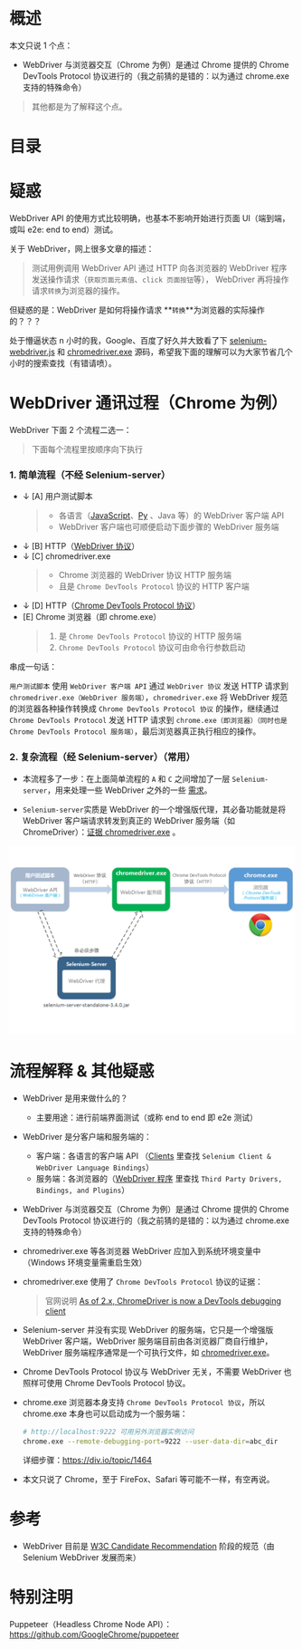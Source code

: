 # 概述

本文只说 1 个点：

- WebDriver 与浏览器交互（Chrome 为例）是通过 Chrome 提供的 Chrome DevTools Protocol 协议进行的（我之前猜的是错的：以为通过 chrome.exe 支持的特殊命令）

> 其他都是为了解释这个点。

# 目录

<!--ts-->
<!--te-->

# 疑惑

WebDriver API 的使用方式比较明确，也基本不影响开始进行页面 UI（端到端，或叫 e2e: end to end）测试。

关于 WebDriver，网上很多文章的描述：

> 测试用例调用 WebDriver API 通过 HTTP 向各浏览器的 WebDriver 程序发送操作请求（`获取页面元素值`、`click 页面按钮`等），
> WebDriver 再将操作请求`转换`为浏览器的操作。

但疑惑的是：WebDriver 是如何将操作请求 **`转换`**为浏览器的实际操作的？？？

处于懵逼状态 n 小时的我，Google、百度了好久并大致看了下 [selenium-webdriver.js](https://github.com/SeleniumHQ/selenium/tree/master/javascript/node/selenium-webdriver) 和 [chromedriver.exe](https://github.com/bayandin/chromedriver) 源码，希望我下面的理解可以为大家节省几个小时的搜索查找（有错请喷）。

# WebDriver 通讯过程（Chrome 为例）

WebDriver 下面 2 个流程二选一：

> 下面每个流程里按顺序向下执行

### 1. 简单流程（不经 Selenium-server）

- ↓ [A] 用户测试脚本
  > - 各语言（[JavaScript](https://github.com/SeleniumHQ/selenium/tree/master/javascript/node/selenium-webdriver)、[Py](https://github.com/SeleniumHQ/selenium/tree/master/py) 、Java 等）的 WebDriver 客户端 API
  > - WebDriver 客户端也可顺便启动下面步骤的 WebDriver 服务端
- ↓ [B] HTTP（[WebDriver 协议](https://github.com/SeleniumHQ/selenium/wiki/JsonWireProtocol)）
- ↓ [C] chromedriver.exe
  > - Chrome 浏览器的 WebDriver 协议 HTTP 服务端
  > - 且是 `Chrome DevTools Protocol` 协议的 HTTP 客户端
- ↓ [D] HTTP（[Chrome DevTools Protocol 协议](https://chromedevtools.github.io/devtools-protocol/)）
- [E] Chrome 浏览器（即 chrome.exe）
  > 1.  是 `Chrome DevTools Protocol` 协议的 HTTP 服务端
  > 2.  `Chrome DevTools Protocol` 协议可由命令行参数启动

串成一句话：

`用户测试脚本` 使用 `WebDriver 客户端 API` 通过 `WebDriver 协议` 发送 HTTP 请求到 `chromedriver.exe（WebDriver 服务端）`，`chromedriver.exe` 将 WebDriver 规范的浏览器各种操作转换成 `Chrome DevTools Protocol 协议` 的操作，继续通过 `Chrome DevTools Protocol` 发送 HTTP 请求到 `chrome.exe（即浏览器）（同时也是 Chrome DevTools Protocol 服务端）`，最后浏览器真正执行相应的操作。

### 2. 复杂流程（经 Selenium-server）（常用）

- 本流程多了一步：在上面简单流程的 `A` 和 `C` 之间增加了一层 `Selenium-server`，用来处理一些 WebDriver 之外的一些 [需求](https://stackoverflow.com/a/42130587/2752670)。

- `Selenium-server`实质是 WebDriver 的一个增强版代理，其必备功能就是将 WebDriver 客户端请求转发到真正的 WebDriver 服务端（如 ChromeDriver）：[证据 chromedriver.exe](https://github.com/SeleniumHQ/selenium/blob/master/javascript/node/selenium-webdriver/chrome.js#L152) 。

![](https://github.com/vikyd/note-bigfile/blob/master/img/webdriver.png)

# 流程解释 & 其他疑惑

- WebDriver 是用来做什么的？
  - 主要用途：进行前端界面测试（或称 end to end 即 e2e 测试）
- WebDriver 是分客户端和服务端的：

  - 客户端：各语言的客户端 API （[Clients](http://docs.seleniumhq.org/download/) 里查找 `Selenium Client & WebDriver Language Bindings`）
  - 服务端：各浏览器的（[WebDriver 程序](http://docs.seleniumhq.org/download/) 里查找 `Third Party Drivers, Bindings, and Plugins`）

- WebDriver 与浏览器交互（Chrome 为例）是通过 Chrome 提供的 Chrome DevTools Protocol 协议进行的（我之前猜的是错的：以为通过 chrome.exe 支持的特殊命令）

- chromedriver.exe 等各浏览器 WebDriver 应加入到系统环境变量中（Windows 环境变量需重启生效）

- chromedriver.exe 使用了 `Chrome DevTools Protocol` 协议的证据：

  > 官网说明 [As of 2.x, ChromeDriver is now a DevTools debugging client](https://sites.google.com/a/chromium.org/chromedriver/help/devtools-window-keeps-closing)

- Selenium-server 并没有实现 WebDriver 的服务端，它只是一个增强版 WebDriver 客户端，WebDriver 服务端目前由各浏览器厂商自行维护，WebDriver 服务端程序通常是一个可执行文件，如 [chromedriver.exe](https://sites.google.com/a/chromium.org/chromedriver/downloads)。

- Chrome DevTools Protocol 协议与 WebDriver 无关，不需要 WebDriver 也照样可使用 Chrome DevTools Protocol 协议。

- chrome.exe 浏览器本身支持 `Chrome DevTools Protocol 协议`，所以 chrome.exe 本身也可以启动成为一个服务端：

  ```sh
  # http://localhost:9222 可用另外浏览器实例访问
  chrome.exe --remote-debugging-port=9222 --user-data-dir=abc_dir
  ```

  详细步骤：https://div.io/topic/1464

- 本文只说了 Chrome，至于 FireFox、Safari 等可能不一样，有空再说。

# 参考

- WebDriver 目前是 [W3C Candidate Recommendation](https://www.w3.org/TR/webdriver/#h-compatibility) 阶段的规范（由 Selenium WebDriver 发展而来）

# 特别注明

Puppeteer（Headless Chrome Node API）：https://github.com/GoogleChrome/puppeteer
